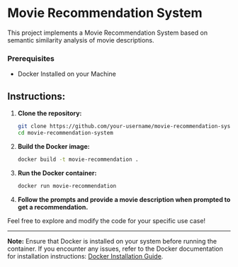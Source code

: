 # Movie Recommendation System

This project implements a Movie Recommendation System based on semantic similarity analysis of movie descriptions.

### Prerequisites

- Docker Installed on your Machine

## Instructions:

1. **Clone the repository:**

   ```bash
   git clone https://github.com/your-username/movie-recommendation-system.git
   cd movie-recommendation-system
   ```

2. **Build the Docker image:**

   ```bash
   docker build -t movie-recommendation .
   ```

3. **Run the Docker container:**

   ```bash
   docker run movie-recommendation
   ```

4. **Follow the prompts and provide a movie description when prompted to get a recommendation.**

Feel free to explore and modify the code for your specific use case!

---

**Note:** Ensure that Docker is installed on your system before running the container. If you encounter any issues, refer to the Docker documentation for installation instructions: [Docker Installation Guide](https://docs.docker.com/get-docker/).
